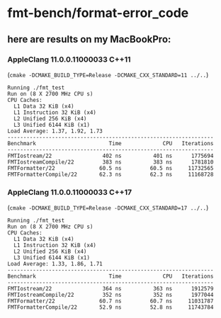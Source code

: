 # fmt-bench/format-error_code

## here are results on my MacBookPro:

### AppleClang 11.0.0.11000033 C++11

(```cmake -DCMAKE_BUILD_TYPE=Release -DCMAKE_CXX_STANDARD=11 ../..```)

```
Running ./fmt_test
Run on (8 X 2700 MHz CPU s)
CPU Caches:
  L1 Data 32 KiB (x4)
  L1 Instruction 32 KiB (x4)
  L2 Unified 256 KiB (x4)
  L3 Unified 6144 KiB (x1)
Load Average: 1.37, 1.92, 1.73
-----------------------------------------------------------------
Benchmark                       Time             CPU   Iterations
-----------------------------------------------------------------
FMTIostream/22                402 ns          401 ns      1775694
FMTIostreamCompile/22         383 ns          383 ns      1781810
FMTFormatter/22              60.5 ns         60.5 ns     11732565
FMTFormatterCompile/22       62.3 ns         62.3 ns     11168728
```


### AppleClang 11.0.0.11000033 C++17

(```cmake -DCMAKE_BUILD_TYPE=Release -DCMAKE_CXX_STANDARD=17 ../..```)

```
Running ./fmt_test
Run on (8 X 2700 MHz CPU s)
CPU Caches:
  L1 Data 32 KiB (x4)
  L1 Instruction 32 KiB (x4)
  L2 Unified 256 KiB (x4)
  L3 Unified 6144 KiB (x1)
Load Average: 1.33, 1.86, 1.71
-----------------------------------------------------------------
Benchmark                       Time             CPU   Iterations
-----------------------------------------------------------------
FMTIostream/22                364 ns          363 ns      1912579
FMTIostreamCompile/22         352 ns          352 ns      1977044
FMTFormatter/22              60.7 ns         60.7 ns     11031787
FMTFormatterCompile/22       52.9 ns         52.8 ns     11743784
```

